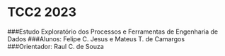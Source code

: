 # TCC2 2023
 ###Estudo Exploratório dos Processos e Ferramentas de Engenharia de Dados
 ###Alunos: Felipe C. Jesus e Mateus T. de Camargos
 ###Orientador: Raul C. de Souza
